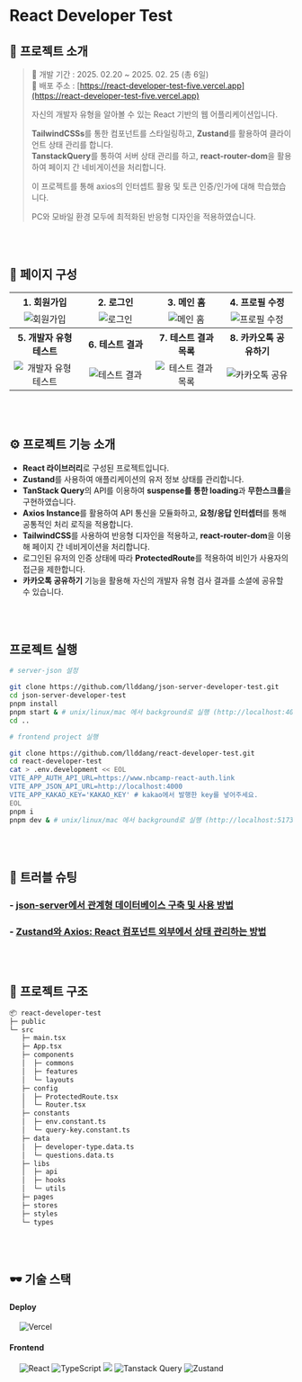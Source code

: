 # React Developer Test

## 💬 프로젝트 소개
> 📅 개발 기간 : 2025. 02.20 ~ 2025. 02. 25 (총 6일) <br/>
> 🔗 배포 주소 : [https://react-developer-test-five.vercel.app](https://react-developer-test-five.vercel.app) <br/>
> 
> 자신의 개발자 유형을 알아볼 수 있는 React 기반의 웹 어플리케이션입니다. <br/>
>
> **TailwindCSSs**를 통한 컴포넌트를 스타일링하고, **Zustand**를 활용하여 클라이언트 상태 관리를 합니다. <br/>
> **TanstackQuery**를 통하여 서버 상태 관리를 하고, **react-router-dom**을 활용하여 페이지 간 네비게이션을 처리합니다. <br/>
>
> 이 프로젝트를 통해 axios의 인터셉트 활용 및 토큰 인증/인가에 대해 학습했습니다. <br/>
>
> PC와 모바일 환경 모두에 최적화된 반응형 디자인을 적용하였습니다.

<br/>
<br/>

## 📑 페이지 구성
<table width="100%">
  <tr>
    <th style="text-align:center" width="25%"><b>1. 회원가입</b></th>
    <th style="text-align:center" width="25%"><b>2. 로그인</b></th>
    <th style="text-align:center" width="25%"><b>3. 메인 홈</b></th>
    <th style="text-align:center" width="25%"><b>4. 프로필 수정</b></th>
  </tr>
  <tr>
    <td style="text-align:center"><img src="https://github.com/user-attachments/assets/8e48147a-4b71-46e9-a849-eebc97adaba1" alt="회원가입" /></td>
    <td style="text-align:center"><img src="https://github.com/user-attachments/assets/5cb2bbcb-4ff9-4faa-af6b-5d826073588c" alt="로그인" /></td>
    <td style="text-align:center"><img src="https://github.com/user-attachments/assets/f7ad2dfa-28f1-4a69-bbd6-5fe27fecc79b" alt="메인 홈" /></td>
    <td style="text-align:center"><img src="https://github.com/user-attachments/assets/df6b4a85-a259-4f90-9550-b699448bd466" alt="프로필 수정" /></td>
  </tr>
  <tr>
    <th style="text-align:center"><b>5. 개발자 유형 테스트</b></th>
    <th style="text-align:center"><b>6. 테스트 결과</b></th>
    <th style="text-align:center"><b>7. 테스트 결과 목록</b></th>
    <th style="text-align:center"><b>8. 카카오톡 공유하기</b></th>
  </tr>
  <tr>
    <td style="text-align:center"><img src="https://github.com/user-attachments/assets/3587344a-5a2b-4a44-a970-bc5e153dc92f" alt="개발자 유형 테스트" /></td>
    <td style="text-align:center"><img src="https://github.com/user-attachments/assets/dfd291d6-743e-4cce-b542-0c0416fa60fe" alt="테스트 결과" /></td>
    <td style="text-align:center"><img src="https://github.com/user-attachments/assets/0af82acc-08ba-430d-8749-672e70dab814" alt="테스트 결과 목록" /></td>
    <td style="text-align:center"><img src="https://github.com/user-attachments/assets/aa32f75a-2081-4b03-8eb6-df7bde45149f" alt="카카오톡 공유" /></td>
  </tr>
</table>
<br/>
<br/>

## ⚙ 프로젝트 기능 소개
- **React 라이브러리**로 구성된 프로젝트입니다.
- **Zustand**를 사용하여 애플리케이션의 유저 정보 상태를 관리합니다.
- **TanStack Query**의 API를 이용하여 **suspense를 통한 loading**과 **무한스크롤**을 구현하였습니다.
- **Axios Instance**를 활용하여 API 통신을 모듈화하고, **요청/응답 인터셉터**를 통해 공통적인 처리 로직을 적용합니다.
- **TailwindCSS**를 사용하여 반응형 디자인을 적용하고, **react-router-dom**을 이용해 페이지 간 네비게이션을 처리합니다.
- 로그인된 유저의 인증 상태에 따라 **ProtectedRoute**를 적용하여 비인가 사용자의 접근을 제한합니다.
- **카카오톡 공유하기** 기능을 활용해 자신의 개발자 유형 검사 결과를 소셜에 공유할 수 있습니다.

<br/>
<br/>

## 프로젝트 실행
```sh
# server-json 설정

git clone https://github.com/llddang/json-server-developer-test.git
cd json-server-developer-test
pnpm install
pnpm start & # unix/linux/mac 에서 background로 실행 (http://localhost:4000)
cd ..

# frontend project 실행

git clone https://github.com/llddang/react-developer-test.git
cd react-developer-test
cat > .env.development << EOL
VITE_APP_AUTH_API_URL=https://www.nbcamp-react-auth.link
VITE_APP_JSON_API_URL=http://localhost:4000
VITE_APP_KAKAO_KEY='KAKAO_KEY' # kakao에서 발행한 key를 넣어주세요.
EOL
pnpm i
pnpm dev & # unix/linux/mac 에서 background로 실행 (http://localhost:5173/)
```

<br/>
<br/>

## 🚀 트러블 슈팅
### - [json-server에서 관계형 데이터베이스 구축 및 사용 방법](https://llddang-blog.tistory.com/78)
### - [Zustand와 Axios: React 컴포넌트 외부에서 상태 관리하는 방법](https://llddang-blog.tistory.com/79)

<br/>
<br/>

## 📁 프로젝트 구조

```markdown
📦 react-developer-test
├─ public
└─ src
   ├─ main.tsx
   ├─ App.tsx
   ├─ components
   │  ├─ commons
   │  ├─ features
   │  └─ layouts
   ├─ config
   │  ├─ ProtectedRoute.tsx
   │  └─ Router.tsx
   ├─ constants
   │  ├─ env.constant.ts
   │  └─ query-key.constant.ts
   ├─ data
   │  ├─ developer-type.data.ts
   │  └─ questions.data.ts
   ├─ libs
   │  ├─ api
   │  ├─ hooks
   │  └─ utils
   ├─ pages
   ├─ stores
   ├─ styles
   └─ types
```

<br/>
<br/>

## 🕶️ 기술 스택
#### **Deploy** <br/>
 &emsp; <img src="https://img.shields.io/badge/Vercel-000000?style=for-the-badge&logo=vercel&logoColor=white" alt="Vercel"/>

#### **Frontend** <br/>
 &emsp; <img src="https://img.shields.io/badge/React_18.3.1-087ea4?style=for-the-badge&logo=React&logoColor=white" alt="React"/> 
 <img src="https://img.shields.io/badge/TypeScript-3178C6.svg?style=for-the-badge&logo=TypeScript&logoColor=white" alt="TypeScript"/> 
 <img src="https://img.shields.io/badge/Tailwind CSS-06B6D4?style=for-the-badge&amp;logo=Tailwind CSS&amp;logoColor=white" /> 
 <img src="https://img.shields.io/badge/Tanstack_Query-FF4154?style=for-the-badge&logo=react-query&logoColor=white" alt="Tanstack Query" /> 
 <img src="https://img.shields.io/badge/Zustand-FF9900?style=for-the-badge&logo=zustand" alt="Zustand" />
 
<br/>
<br/>
